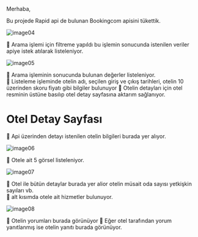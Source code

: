 Merhaba,

Bu projede Rapid api de bulunan Bookingcom apisini tükettik.

![image04](https://github.com/Sinantosun/RapidApiConsumeProject/assets/145317724/5a0cdfd6-ed21-4299-8e1e-11b4ce8ea9d1)

📌  Arama işlemi için filtreme yapıldı bu işlemin sonucunda istenilen veriler apiye istek atılarak listeleniyor.

![image05](https://github.com/Sinantosun/RapidApiConsumeProject/assets/145317724/4e63278f-7c21-4d8c-9807-99a3b06b0527)

📌 Arama işleminin sonucunda bulunan değerler listeleniyor.<br>
📌 Listeleme işleminde otelin adı, seçilen giriş ve çıkış tarihleri, otelin 10 üzerinden skoru fiyatı gibi bilgiler bulunuyor
📌 Otelin detayları için otel resminin üstüne basılıp otel detay sayfasına aktarım sağlanıyor.


<h1>Otel Detay Sayfası</h1>

📌 Api üzerinden detayı istenilen otelin bilgileri burada yer alıyor.

![image06](https://github.com/Sinantosun/RapidApiConsumeProject/assets/145317724/32328c16-d39b-4f91-b0b3-071057384c38)

📌 Otele ait 5 görsel listeleniyor.
 
![image07](https://github.com/Sinantosun/RapidApiConsumeProject/assets/145317724/77eac538-2443-4892-b697-6495a7f5daa3)

📌 Otel ile bütün detaylar burada yer alior otelin müsait oda sayısı yetkişkin sayıları vb. <br>
📌 alt kısımda otele ait hizmetler bulunuyor.


![image08](https://github.com/Sinantosun/RapidApiConsumeProject/assets/145317724/9c05668f-8411-4292-a37f-b3efb064138d)

📌 Otelin yorumları burada görünüyor
📌 Eğer otel tarafından yorum yanıtlanmış ise otelin yanıtı burada görünüyor.

